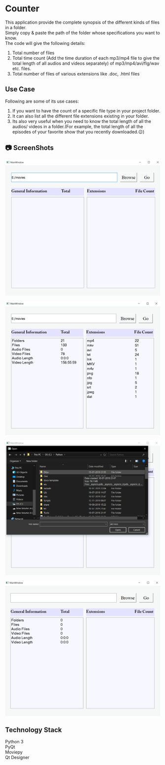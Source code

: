 # Counter

This application provide the complete synopsis of the different kinds of files in a folder.  
Simply copy & paste the path of the folder whose specifications you want to know.  
The code will give the following details:  
1. Total number of files  
2. Total time count (Add the time duration of each mp3/mp4 file to give the total length of all audios and videos separately) of mp3/mp4/avi/flg/wav etc. files.  
3. Total number of files of various extensions like .doc, .html files  
    

## Use Case
 Following are some of its use cases:  
1. If you want to have the count of a specific file type in your project folder.    
2. It can also list all the different file extensions existing in your folder.     
3. Its also very useful when you need to know the total length of all the audios/ videos in a folder.(For example, the total length of all the episodes of your favorite show that you recently downloaded.😉)  
    

## :camera: ScreenShots
![gui](https://github.com/prachi0112/Counter/blob/master/gui%20(1).png)  


![result](https://github.com/prachi0112/Counter/blob/master/result.png)


![browse](https://github.com/prachi0112/Counter/blob/master/browse.png)  


![blank_path](https://github.com/prachi0112/Counter/blob/master/blank_Path.png)


## Technology Stack
Python 3    
PyQt  
Moviepy  
Qt Designer
    


